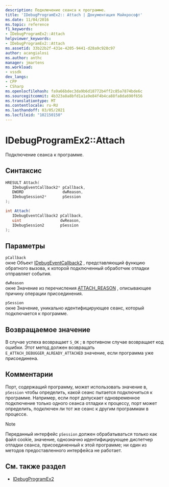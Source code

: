 ```yaml
---
description: Подключение сеанса к программе.
title: 'IDebugProgramEx2:: Attach | Документация Майкрософт'
ms.date: 11/04/2016
ms.topic: reference
f1_keywords:
- IDebugProgramEx2::Attach
helpviewer_keywords:
- IDebugProgramEx2::Attach
ms.assetid: 33b22b2f-431e-4205-9441-d28a9c928c97
author: acangialosi
ms.author: anthc
manager: jmartens
ms.workload:
- vssdk
dev_langs:
- CPP
- CSharp
ms.openlocfilehash: fa9a66bdec3da9b6d18772b4ff2c85a7874bde6c
ms.sourcegitcommit: 4b323a8a8bfd1a1a9e84f4b4ca88fa8da690f656
ms.translationtype: MT
ms.contentlocale: ru-RU
ms.lasthandoff: 03/05/2021
ms.locfileid: "102150150"
---
```

# <a name="idebugprogramex2attach"></a>IDebugProgramEx2::Attach
Подключение сеанса к программе.

## <a name="syntax"></a>Синтаксис

```cpp
HRESULT Attach( 
   IDebugEventCallback2* pCallback,
   DWORD                 dwReason,
   IDebugSession2*       pSession
);
```

```csharp
int Attach( 
   IDebugEventCallback2 pCallback,
   uint                 dwReason,
   IDebugSession2       pSession
);
```

## <a name="parameters"></a>Параметры
`pCallback`\
окне Объект [IDebugEventCallback2](../../../extensibility/debugger/reference/idebugeventcallback2.md) , представляющий функцию обратного вызова, к которой подключенный обработчик отладки отправляет события.

`dwReason`\
окне Значение из перечисления [ATTACH_REASON](../../../extensibility/debugger/reference/attach-reason.md) , описывающее причину операции присоединения.

`pSession`\
окне Значение, уникально идентифицирующее сеанс, который подключается к программе.

## <a name="return-value"></a>Возвращаемое значение
 В случае успеха возвращает `S_OK` ; в противном случае возвращает код ошибки. Этот метод должен возвращать `E_ATTACH_DEBUGGER_ALREADY_ATTACHED` значение, если программа уже присоединена.

## <a name="remarks"></a>Комментарии
 Порт, содержащий программу, может использовать значение в, `pSession` чтобы определить, какой сеанс пытается подключиться к программе. Например, если порт допускает одновременное подключение только одного сеанса отладки к процессу, порт может определить, подключен ли тот же сеанс к другим программам в процессе.

> [!NOTE]
> Переданный интерфейс `pSession` должен обрабатываться только как файл cookie, значение, однозначно идентифицирующее диспетчер отладки сеанса, присоединенный к этой программе; ни один из методов предоставленного интерфейса не работает.

## <a name="see-also"></a>См. также раздел
- [IDebugProgramEx2](../../../extensibility/debugger/reference/idebugprogramex2.md)
